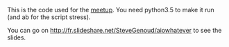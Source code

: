 This is the code used for the
[meetup](http://www.meetup.com/Django-Suisse-Romande/events/231069727/). You
need python3.5 to make it run (and ab for the script stress).

You can go on http://fr.slideshare.net/SteveGenoud/aiowhatever to see the
slides.
